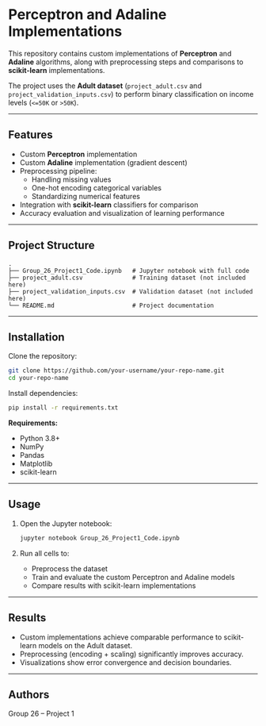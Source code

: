 # Perceptron and Adaline Implementations  

This repository contains custom implementations of **Perceptron** and **Adaline** algorithms, along with preprocessing steps and comparisons to **scikit-learn** implementations.  

The project uses the **Adult dataset** (`project_adult.csv` and `project_validation_inputs.csv`) to perform binary classification on income levels (`<=50K` or `>50K`).  

---

## Features  
- Custom **Perceptron** implementation  
- Custom **Adaline** implementation (gradient descent)  
- Preprocessing pipeline:  
  - Handling missing values  
  - One-hot encoding categorical variables  
  - Standardizing numerical features  
- Integration with **scikit-learn** classifiers for comparison  
- Accuracy evaluation and visualization of learning performance  

---

## Project Structure  
```
.
├── Group_26_Project1_Code.ipynb   # Jupyter notebook with full code
├── project_adult.csv              # Training dataset (not included here)
├── project_validation_inputs.csv  # Validation dataset (not included here)
└── README.md                      # Project documentation
```

---

## Installation  

Clone the repository:  
```bash
git clone https://github.com/your-username/your-repo-name.git
cd your-repo-name
```

Install dependencies:  
```bash
pip install -r requirements.txt
```

**Requirements:**  
- Python 3.8+  
- NumPy  
- Pandas  
- Matplotlib  
- scikit-learn  

---

## Usage  

1. Open the Jupyter notebook:  
   ```bash
   jupyter notebook Group_26_Project1_Code.ipynb
   ```

2. Run all cells to:  
   - Preprocess the dataset  
   - Train and evaluate the custom Perceptron and Adaline models  
   - Compare results with scikit-learn implementations  

---

## Results  
- Custom implementations achieve comparable performance to scikit-learn models on the Adult dataset.  
- Preprocessing (encoding + scaling) significantly improves accuracy.  
- Visualizations show error convergence and decision boundaries.  

---

## Authors  
Group 26 – Project 1  
